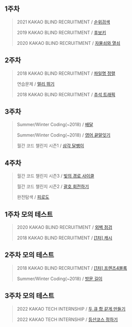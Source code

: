 ## 1주차
> 2021 KAKAO BLIND RECRUITMENT / [순위검색](https://school.programmers.co.kr/learn/courses/30/lessons/72412) </p>
> 2019 KAKAO BLIND RECRUITMENT / [후보키](https://school.programmers.co.kr/learn/courses/30/lessons/42890) </p>
> 2020 KAKAO BLIND RECRUITMENT / [자물쇠와 열쇠](https://school.programmers.co.kr/learn/courses/30/lessons/60059)

## 2주차
> 2018 KAKAO BLIND RECRUITMENT / [파일명 정렬](https://school.programmers.co.kr/learn/courses/30/lessons/17686) </p>
> 연습문제 / [멀리 뛰기](https://school.programmers.co.kr/learn/courses/30/lessons/12914) </p>
> 2018 KAKAO BLIND RECRUITMENT / [추석 트래픽](https://school.programmers.co.kr/learn/courses/30/lessons/17676)

## 3주차
> Summer/Winter Coding(~2018) / [배달](https://school.programmers.co.kr/learn/courses/30/lessons/12978) </p>
> Summer/Winter Coding(~2018) / [영어 끝말잇기](https://school.programmers.co.kr/learn/courses/30/lessons/12981) </p>
> 월간 코드 챌린지 시즌1 / [삼각 달팽이](https://school.programmers.co.kr/learn/courses/30/lessons/68645)

## 4주차
> 월간 코드 챌린지 시즌3 / [빛의 경로 사이클](https://school.programmers.co.kr/learn/courses/30/lessons/86052) </p>
> 월간 코드 챌린지 시즌2 / [괄호 회전하기](https://school.programmers.co.kr/learn/courses/30/lessons/76502) </p>
> 완전탐색 / [피로도](https://school.programmers.co.kr/learn/courses/30/lessons/87946)


## 1주차 모의 테스트
> 2020 KAKAO BLIND RECRUITMENT / [외벽 점검](https://school.programmers.co.kr/learn/courses/30/lessons/60062) </p>
> 2018 KAKAO BLIND RECRUITMENT / [[1차] 캐시](https://school.programmers.co.kr/learn/courses/30/lessons/17680)

## 2주차 모의 테스트
> 2018 KAKAO BLIND RECRUITMENT / [[1차] 프렌즈4블록](https://school.programmers.co.kr/learn/courses/30/lessons/17679?language=python3) </p>
> Summer/Winter Coding(~2018) / [방문 길이](https://school.programmers.co.kr/learn/courses/30/lessons/49994?language=python3)

## 3주차 모의 테스트
> 2022 KAKAO TECH INTERNSHIP / [두 큐 합 같게 만들기](https://school.programmers.co.kr/learn/courses/30/lessons/118667) </p>
> 2022 KAKAO TECH INTERNSHIP / [등산코스 정하기](https://school.programmers.co.kr/learn/courses/30/lessons/118669)
